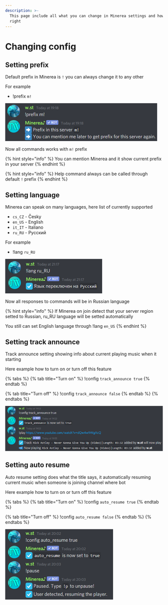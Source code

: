 ```yaml
---
description: >-
  This page include all what you can change in Minerea settings and how to do it
  right
---
```


# Changing config

## Setting prefix

Default prefix in Minerea is `!` you can always change it to any other

For example

* !prefix `m!`

![](../.gitbook/assets/settingprefix.png)

Now all commands works with `m!` prefix

{% hint style="info" %}
You can mention Minerea and it show current prefix in your server
{% endhint %}

{% hint style="info" %}
Help command always can be called through default `!` prefix
{% endhint %}

## Setting language

Minerea can speak on many languages, here list of currently supported

* `cs_CZ` - Česky
* `en_US` - English
* `it_IT` - Italiano
* `ru_RU` - Русский

For example

* !lang `ru_RU`

![](../.gitbook/assets/lang.png)

Now all responses to commands will be in Russian language

{% hint style="info" %}
If Minerea on join detect that your server region setted to Russian, ru\_RU language will be setted automatically

You still can set English language through !lang `en_US`
{% endhint %}

## Setting track announce

Track announce setting showing info about current playing music when it starting

Here example how to turn on or turn off this feature

{% tabs %}
{% tab title="Turn on" %}
!config `track_announce true`
{% endtab %}

{% tab title="Turn off" %}
!config `track_announce false`
{% endtab %}
{% endtabs %}

![](../.gitbook/assets/trackannounce.png)

## Setting auto resume

Auto resume setting does what the title says, it automatically resuming current music when someone is joining channel where bot

Here example how to turn on or turn off this feature

{% tabs %}
{% tab title="Turn on" %}
!config `auto_resume true`
{% endtab %}

{% tab title="Turn off" %}
!config `auto_resume false`
{% endtab %}
{% endtabs %}

![](../.gitbook/assets/autoresume%20%281%29.png)



